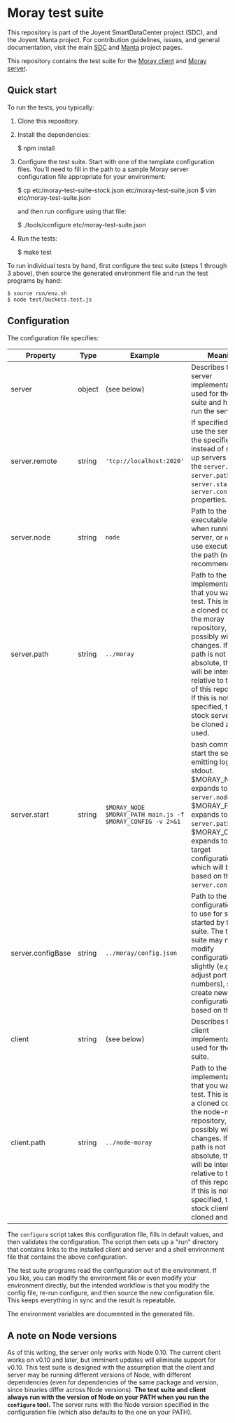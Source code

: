 <!--
    This Source Code Form is subject to the terms of the Mozilla Public
    License, v. 2.0. If a copy of the MPL was not distributed with this
    file, You can obtain one at http://mozilla.org/MPL/2.0/.
-->

<!--
    Copyright (c) 2016, Joyent, Inc.
-->

# Moray test suite

This repository is part of the Joyent SmartDataCenter project (SDC), and the
Joyent Manta project.  For contribution guidelines, issues, and general
documentation, visit the main [SDC](http://github.com/joyent/sdc) and
[Manta](http://github.com/joyent/manta) project pages.

This repository contains the test suite for the [Moray
client](https://github.com/joyent/node-moray) and [Moray
server](https://github.com/joyent/moray).


## Quick start

To run the tests, you typically:

1. Clone this repository.
2. Install the dependencies:

    $ npm install

3. Configure the test suite.  Start with one of the template configuration
   files.  You'll need to fill in the path to a sample Moray server
   configuration file appropriate for your environment:

    $ cp etc/moray-test-suite-stock.json etc/moray-test-suite.json
    $ vim etc/moray-test-suite.json

   and then run configure using that file:

    $ ./tools/configure etc/moray-test-suite.json

4. Run the tests:

    $ make test

To run individual tests by hand, first configure the test suite (steps 1 through
3 above), then source the generated environment file and run the test programs
by hand:

    $ source run/env.sh
    $ node test/buckets.test.js

## Configuration

The configuration file specifies:

Property          | Type   | Example         | Meaning
--------          | ------ | --------------- | -------
server            | object | (see below)     | Describes the server implementation used for the test suite and how to run the server.
server.remote     | string | `'tcp://localhost:2020'` | If specified, then use the servers at the specified URLs instead of spinning up servers using the `server.node`, `server.path`, `server.start`, and `server.configBase` properties.
server.node       | string | `node`          | Path to the node executable to use when running the server, or `node` to use executable on the path (not recommended).
server.path       | string | `../moray`      | Path to the server implementation that you want to test.  This is usually a cloned copy of the moray repository, possibly with local changes.  If this path is not absolute, then it will be interpreted relative to the root of this repository.  If this is not specified, then the stock server will be cloned and used.
server.start      | string | `$MORAY_NODE $MORAY_PATH main.js -f $MORAY_CONFIG -v 2>&1` | bash command to start the server, emitting logs to stdout.  $MORAY\_NODE expands to `server.node`, $MORAY\_PATH expands to `server.path`, and $MORAY\_CONFIG expands to the target configuration file, which will be based on the file `server.configBase`.
server.configBase | string | `../moray/config.json` | Path to the configuration file to use for servers started by the test suite.  The test suite may need to modify configuration slightly (e.g., to adjust port numbers), so it will create new configuration files based on this one.
client            | string | (see below)     | Describes the client implementation used for the test suite.
client.path       | string | `../node-moray` | Path to the client implementation that you want to test.  This is usually a cloned copy of the node-moray repository, possibly with local changes.  If this path is not absolute, then it will be interpreted relative to the root of this repository.  If this is not specified, then the stock client will be cloned and used.

The `configure` script takes this configuration file, fills in default values,
and then validates the configuration.  The script then sets up a "run" directory
that contains links to the installed client and server and a shell environment
file that contains the above configuration.

The test suite programs read the configuration out of the environment.  If you
like, you can modify the environment file or even modify your environment
directly,  but the intended workflow is that you modify the config file, re-run
configure, and then source the new configuration file.  This keeps everything in
sync and the result is repeatable.

The environment variables are documented in the generated file.


## A note on Node versions

As of this writing, the server only works with Node 0.10.  The current client
works on v0.10 and later, but imminent updates will eliminate support for v0.10.
This test suite is designed with the assumption that the client and server may
be running different versions of Node, with different dependencies (even for
dependencies of the same package and version, since binaries differ across Node
versions).  **The test suite and client always run with the version of Node on
your PATH when you run the `configure` tool.**  The server runs with the Node
version specified in the configuration file (which also defaults to the one on
your PATH).
